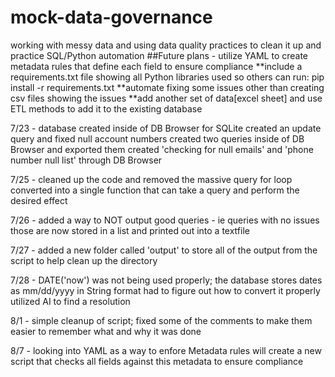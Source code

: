 # mock-data-governance
working with messy data and using data quality practices to clean it up and practice SQL/Python automation
##Future plans - utilize YAML to create metadata rules that define each field to ensure compliance
    **include a requirements.txt file showing all Python libraries used so others can run:
            pip install -r requirements.txt
    **automate fixing some issues other than creating csv files showing the issues
    **add another set of data[excel sheet] and use ETL methods to add it to the existing database

7/23 - database created inside of DB Browser for SQLite
  created an update query and fixed null account numbers
  created two queries inside of DB Browser and exported them
  created 'checking for null emails' and 'phone number null list' through DB Browser

7/25 - cleaned up the code and removed the massive query for loop
  converted into a single function that can take a query and perform the desired effect

7/26 - added a way to NOT output good queries - ie queries with no issues
  those are now stored in a list and printed out into a textfile

7/27 - added a new folder called 'output' to store all of the output from the script to help clean up the directory

7/28 - DATE('now') was not being used properly; the database stores dates as mm/dd/yyyy in String format
  had to figure out how to convert it properly
  utilized AI to find a resolution

8/1 - simple cleanup of script; fixed some of the comments to make them easier to remember what and why it was done

8/7 - looking into YAML as a way to enfore Metadata rules
  will create a new script that checks all fields against this metadata to ensure compliance
